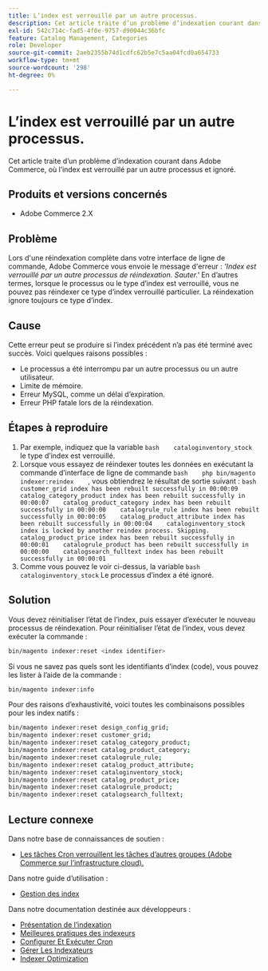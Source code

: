 ```yaml
---
title: L’index est verrouillé par un autre processus.
description: Cet article traite d’un problème d’indexation courant dans Adobe Commerce, où l’index est verrouillé par un autre processus et ignoré.
exl-id: 542c714c-fad5-4f0e-9757-d90044c36bfc
feature: Catalog Management, Categories
role: Developer
source-git-commit: 2aeb2355b74d1cdfc62b5e7c5aa04fcd0a654733
workflow-type: tm+mt
source-wordcount: '298'
ht-degree: 0%

---
```


# L’index est verrouillé par un autre processus.

Cet article traite d’un problème d’indexation courant dans Adobe Commerce, où l’index est verrouillé par un autre processus et ignoré.

## Produits et versions concernés

* Adobe Commerce 2.X

## Problème

Lors d&#39;une réindexation complète dans votre interface de ligne de commande, Adobe Commerce vous envoie le message d&#39;erreur : *&#39;Index est verrouillé par un autre processus de réindexation. Sauter.&#39;* En d’autres termes, lorsque le processus ou le type d’index est verrouillé, vous ne pouvez pas réindexer ce type d’index verrouillé particulier. La réindexation ignore toujours ce type d’index.

## Cause

Cette erreur peut se produire si l’index précédent n’a pas été terminé avec succès. Voici quelques raisons possibles :

* Le processus a été interrompu par un autre processus ou un autre utilisateur.
* Limite de mémoire.
* Erreur MySQL, comme un délai d’expiration.
* Erreur PHP fatale lors de la réindexation.

## Étapes à reproduire

1. Par exemple, indiquez que la variable    ```bash    cataloginventory_stock ```    le type d’index est verrouillé.
1. Lorsque vous essayez de réindexer toutes les données en exécutant la commande d’interface de ligne de commande    ```bash    php bin/magento indexer:reindex    ```, vous obtiendrez le résultat de sortie suivant :    ```bash    customer_grid index has been rebuilt successfully in 00:00:09    catalog_category_product index has been rebuilt successfully in 00:00:07    catalog_product_category index has been rebuilt successfully in 00:00:00    catalogrule_rule index has been rebuilt successfully in 00:00:05    catalog_product_attribute index has been rebuilt successfully in 00:00:04    cataloginventory_stock index is locked by another reindex process. Skipping.    catalog_product_price index has been rebuilt successfully in 00:00:01    catalogrule_product has been rebuilt successfully in 00:00:00    catalogsearch_fulltext index has been rebuilt successfully in 00:00:01    ```
1. Comme vous pouvez le voir ci-dessus, la variable    ```bash    cataloginventory_stock```    Le processus d’index a été ignoré.


## Solution

Vous devez réinitialiser l’état de l’index, puis essayer d’exécuter le nouveau processus de réindexation. Pour réinitialiser l’état de l’index, vous devez exécuter la commande :

```bash
bin/magento indexer:reset <index identifier>
```

Si vous ne savez pas quels sont les identifiants d’index (code), vous pouvez les lister à l’aide de la commande :

```bash
bin/magento indexer:info
```

Pour des raisons d’exhaustivité, voici toutes les combinaisons possibles pour les index natifs :

```bash
bin/magento indexer:reset design_config_grid;
bin/magento indexer:reset customer_grid;
bin/magento indexer:reset catalog_category_product;
bin/magento indexer:reset catalog_product_category;
bin/magento indexer:reset catalogrule_rule;
bin/magento indexer:reset catalog_product_attribute;
bin/magento indexer:reset cataloginventory_stock;
bin/magento indexer:reset catalog_product_price;
bin/magento indexer:reset catalogrule_product;
bin/magento indexer:reset catalogsearch_fulltext;
```


## Lecture connexe

Dans notre base de connaissances de soutien :

* [Les tâches Cron verrouillent les tâches d’autres groupes (Adobe Commerce sur l’infrastructure cloud).](/help/troubleshooting/miscellaneous/cron-tasks-lock-tasks-from-other-groups.md)

Dans notre guide d’utilisation :

* [Gestion des index](https://experienceleague.adobe.com/en/docs/commerce-admin/systems/tools/index-management?itm_source=merchdocs&amp;itm_medium=search_page&amp;itm_campaign=federated_search&amp;itm_term=reindexing)

Dans notre documentation destinée aux développeurs :

* [Présentation de l’indexation](https://developer.adobe.com/commerce/php/development/components/indexing/)
* [Meilleures pratiques des indexeurs](https://experienceleague.adobe.com/en/docs/commerce-operations/performance-best-practices/configuration)
* [Configurer Et Exécuter Cron](https://experienceleague.adobe.com/en/docs/commerce-operations/configuration-guide/cli/configure-cron-jobs)
* [Gérer Les Indexateurs](https://experienceleague.adobe.com/en/docs/commerce-operations/configuration-guide/cli/manage-indexers)
* [Indexer Optimization](https://developer.adobe.com/commerce/php/development/components/indexing/optimization/)
